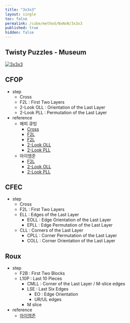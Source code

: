 ```yaml
---
title: "3x3x3"
layout: single
toc: false
permalink: /cube/method/NxNxN/3x3x3
published: true
hidden: false
---
```


<head>
  <base target="_blank">
</head>



## Twisty Puzzles - Museum

[![3x3x3](https://twistypuzzles.com/museum/large/02968-03.jpg)](https://twistypuzzles.com/app/museum/museum_showitem.php?pkey=2968)



## CFOP

- step
  - Cross
  - F2L : First Two Layers
  - 2-Look OLL : Orientation of the Last Layer
  - 2-Look PLL : Permutation of the Last Layer
- reference
  - 해피 큐빙
    - [Cross](https://youtu.be/UQbHf8tmbp4)
    - [F2L](https://youtu.be/npoWOTF-BKg)
    - [F2L](https://youtu.be/qZ6bxsxMcQM)
    - [2-Look OLL](https://youtu.be/YNM1n7Ej6HM)
    - [2-Look PLL](https://youtu.be/YWV21l52liA)
  - 아이엠준
    - [F2L](https://youtu.be/OMbs-nR8ID0)
    - [2-Look OLL](https://youtu.be/Jt2yRE_HdrE)
    - [2-Look PLL](https://youtu.be/HVIEiMsfFk0)



## CFEC

- step
  - Cross
  - F2L : First Two Layers
  - ELL : Edges of the Last Layer
    - EOLL : Edge Orientation of the Last Layer
    - EPLL : Edge Permutation of the Last Layer
  - CLL : Corners of the Last Layer
    - CPLL : Corner Permutation of the Last Layer
    - COLL : Corner Orientation of the Last Layer

## Roux

- step
  - F2B : First Two Blocks
  - L10P : Last 10 Pieces
    - CMLL : Corner of the Last Layer / M-slice edges
    - LSE : Last Six Edges
      - EO : Edge Orientation
      - UR/UL edges
    - M slice
- reference
  - [아이엠준](https://youtu.be/_yLfgnEx3ao)
